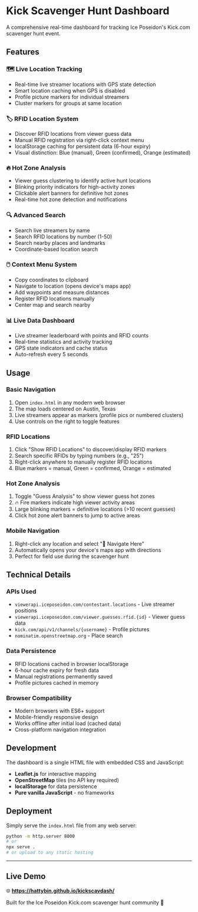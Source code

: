 # Kick Scavenger Hunt Dashboard

A comprehensive real-time dashboard for tracking Ice Poseidon's Kick.com scavenger hunt event.

## Features

### 🗺️ **Live Location Tracking**
- Real-time live streamer locations with GPS state detection
- Smart location caching when GPS is disabled
- Profile picture markers for individual streamers
- Cluster markers for groups at same location

### 🏷️ **RFID Location System**
- Discover RFID locations from viewer guess data
- Manual RFID registration via right-click context menu
- localStorage caching for persistent data (6-hour expiry)
- Visual distinction: Blue (manual), Green (confirmed), Orange (estimated)

### 🔥 **Hot Zone Analysis**
- Viewer guess clustering to identify active hunt locations
- Blinking priority indicators for high-activity zones
- Clickable alert banners for definitive hot zones
- Real-time hot zone detection and notifications

### 🔍 **Advanced Search**
- Search live streamers by name
- Search RFID locations by number (1-50)
- Search nearby places and landmarks
- Coordinate-based location search

### 🖱️ **Context Menu System**
- Copy coordinates to clipboard
- Navigate to location (opens device's maps app)
- Add waypoints and measure distances
- Register RFID locations manually
- Center map and search nearby

### 📊 **Live Data Dashboard**
- Live streamer leaderboard with points and RFID counts
- Real-time statistics and activity tracking
- GPS state indicators and cache status
- Auto-refresh every 5 seconds

## Usage

### Basic Navigation
1. Open `index.html` in any modern web browser
2. The map loads centered on Austin, Texas
3. Live streamers appear as markers (profile pics or numbered clusters)
4. Use controls on the right to toggle features

### RFID Locations
1. Click "Show RFID Locations" to discover/display RFID markers
2. Search specific RFIDs by typing numbers (e.g., "25")
3. Right-click anywhere to manually register RFID locations
4. Blue markers = manual, Green = confirmed, Orange = estimated

### Hot Zone Analysis
1. Toggle "Guess Analysis" to show viewer guess hot zones
2. 🔥 Fire markers indicate high viewer activity areas
3. Large blinking markers = definitive locations (>10 recent guesses)
4. Click hot zone alert banners to jump to active areas

### Mobile Navigation
1. Right-click any location and select "🧭 Navigate Here"
2. Automatically opens your device's maps app with directions
3. Perfect for field use during the scavenger hunt

## Technical Details

### APIs Used
- `viewerapi.iceposeidon.com/contestant.locations` - Live streamer positions
- `viewerapi.iceposeidon.com/viewer.guesses.rfid.{id}` - Viewer guess data
- `kick.com/api/v1/channels/{username}` - Profile pictures
- `nominatim.openstreetmap.org` - Place search

### Data Persistence
- RFID locations cached in browser localStorage
- 6-hour cache expiry for fresh data
- Manual registrations permanently saved
- Profile pictures cached in memory

### Browser Compatibility
- Modern browsers with ES6+ support
- Mobile-friendly responsive design
- Works offline after initial load (cached data)
- Cross-platform navigation integration

## Development

The dashboard is a single HTML file with embedded CSS and JavaScript:
- **Leaflet.js** for interactive mapping
- **OpenStreetMap** tiles (no API key required)
- **localStorage** for data persistence
- **Pure vanilla JavaScript** - no frameworks

## Deployment

Simply serve the `index.html` file from any web server:
```bash
python -m http.server 8000
# or
npx serve .
# or upload to any static hosting
```

---

## Live Demo

🌐 **https://hattybin.github.io/kickscavdash/**

Built for the Ice Poseidon Kick.com scavenger hunt community 🎯